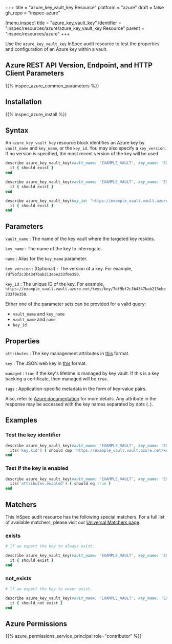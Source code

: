 +++
title = "azure_key_vault_key Resource"
platform = "azure"
draft = false
gh_repo = "inspec-azure"

[menu.inspec]
title = "azure_key_vault_key"
identifier = "inspec/resources/azure/azure_key_vault_key Resource"
parent = "inspec/resources/azure"
+++

Use the `azure_key_vault_key` InSpec audit resource to test the properties and configuration of an Azure key within a vault.

## Azure REST API Version, Endpoint, and HTTP Client Parameters

{{% inspec_azure_common_parameters %}}

## Installation

{{% inspec_azure_install %}}

## Syntax

An `azure_key_vault_key` resource block identifies an Azure key by `vault_name` and `key_name`, or the `key_id`. You may also specify a `key_version`. If no version is specified, the most recent version of the key will be used.

```ruby
describe azure_key_vault_key(vault_name: 'EXAMPLE_VAULT', key_name: 'EXAMPLE_KEY') do
  it { should exist }
end
```

```ruby
describe azure_key_vault_key(vault_name: 'EXAMPLE_VAULT', key_name: 'EXAMPLE_KEY', key_version: '78deebed173b48e48f55abf87ed4cf71') do
  it { should exist }
end
```

```ruby
describe azure_key_vault_key(key_id: 'https://example_vault.vault.azure.net/keys/key/7df9bf2c3b4347bab213ebe233f0e350') do
  it { should exist }
end
```

## Parameters

`vault_name`
: The name of the key vault where the targeted key resides.

`key_name`
: The name of the key to interrogate.

`name`
: Alias for the `key_name` parameter.

`key_version`
: (Optional) - The version of a key. For example, `7df9bf2c3b4347bab213ebe233f0e350`.

`key_id`
: The unique ID of the key. For example, `https://example_vault.vault.azure.net/keys/key/7df9bf2c3b4347bab213ebe233f0e350`.

Either one of the parameter sets can be provided for a valid query:

- `vault_name` and `key_name`
- `vault_name` and `name`
- `key_id`

## Properties

`attributes`
: The key management attributes in [this](https://docs.microsoft.com/en-us/rest/api/keyvault/keys/get-key/get-key?tabs=HTTP#keyattributes) format.

`key`
: The JSON web key in [this](https://docs.microsoft.com/en-us/rest/api/keyvault/keys/get-key/get-key?tabs=HTTP#jsonwebkey) format.

`managed`
: `true` if the key's lifetime is managed by key vault. If this is a key backing a certificate, then managed will be `true`.

`tags`
: Application-specific metadata in the form of key-value pairs.

Also, refer to [Azure documentation](https://docs.microsoft.com/en-us/rest/api/keyvault/keys/get-key/get-key?tabs=HTTP) for more details. Any attribute in the response may be accessed with the key names separated by dots (`.`).

## Examples

### Test the key identifier

```ruby
describe azure_key_vault_key(vault_name: 'EXAMPLE_VAULT', key_name: 'EXAMPLE_KEY', key_version: '7df9bf2c3b4347bab213ebe233f0e350') do
  its('key.kid') { should cmp 'https://example_vault.vault.azure.net/keys/key/7df9bf2c3b4347bab213ebe233f0e350' }
end
```

### Test if the key is enabled

```ruby
describe azure_key_vault_key(vault_name: 'EXAMPLE_VAULT', key_name: 'EXAMPLE_KEY') do
  its('attributes.enabled') { should eq true }
end
```

## Matchers

This InSpec audit resource has the following special matchers. For a full list of available matchers, please visit our [Universal Matchers page](https://docs.chef.io/inspec/matchers/).

### exists

```ruby
# If we expect the key to always exist.

describe azure_key_vault_key(vault_name: 'EXAMPLE_VAULT', key_name: 'EXAMPLE_KEY') do
  it { should exist }
end
```

### not_exists

```ruby
# If we expect the key to never exist.

describe azure_key_vault_key(vault_name: 'EXAMPLE_VAULT', key_name: 'EXAMPLE_KEY') do
  it { should_not exist }
end
```

## Azure Permissions

{{% azure_permissions_service_principal role="contributor" %}}
